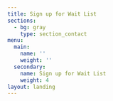 ```yaml
---
title: Sign up for Wait List
sections:
  - bg: gray
    type: section_contact
menu:
  main:
    name: ''
    weight: ''
  secondary:
    name: Sign up for Wait List
    weight: 4
layout: landing
---
```


